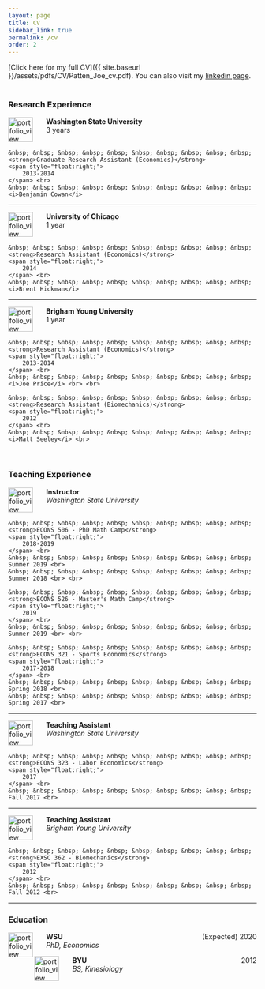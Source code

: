 ```yaml
---
layout: page
title: CV
sidebar_link: true
permalink: /cv
order: 2
---
```

<!--
<p class="message">
  Hey there! This page is included as an example. Feel free to customize it
  for your own use upon downloading. Carry on!
</p>

To make pages show up in the sidebar, add `sidebar_link: true` to the front
matter. MAYBE ADD AN INTERACTIVE CV?
-->
[Click here for my full CV]({{ site.baseurl }}/assets/pdfs/CV/Patten_Joe_cv.pdf). You can also visit my [linkedin page](https://www.linkedin.com/in/joe-patten-a79a3965/). <br> <br>

<h3>Research Experience</h3> 

<!--
<img width="60" alt="portfolio_view" src="../../assets/img/cv/wsu.png" align='left'/>  &nbsp; &nbsp; &nbsp; **Graduate Research Assistant (Economics)** <br>&nbsp; &nbsp; &nbsp; *WSU* <br> <br>

<img width="60" alt="portfolio_view" src="../../assets/img/cv/chicago.png" align='left'> &nbsp; &nbsp; &nbsp;  **Research Assistant (Economics)**  <br> &nbsp; &nbsp; &nbsp; *University of Chicago*  <br> <br>

<img width="60" alt="portfolio_view" src="../../assets/img/cv/byu.png" align='left'> &nbsp; &nbsp; &nbsp;  <strong>Research Assistant (Economics)</strong>  <br> &nbsp; &nbsp; &nbsp;  <i>BYU</i>
-->

<p style="text-align:left;"> <img width="50" alt="portfolio_view" src="../../assets/img/cv/wsu.png" align='left'> 
    &nbsp; &nbsp; &nbsp; <strong>Washington State University</strong> <br>
    &nbsp; &nbsp; &nbsp;  3 years <br> <br>

	&nbsp; &nbsp; &nbsp; &nbsp; &nbsp; &nbsp; &nbsp; &nbsp; &nbsp; &nbsp; <strong>Graduate Research Assistant (Economics)</strong>
	<span style="float:right;">
        2013-2014
    </span> <br>
	&nbsp; &nbsp; &nbsp; &nbsp; &nbsp; &nbsp; &nbsp; &nbsp; &nbsp; &nbsp; <i>Benjamin Cowan</i> 
	
</p>
<hr>

<p style="text-align:left;"> <img width="50" alt="portfolio_view" src="../../assets/img/cv/chicago.png" align='left'> 
    &nbsp; &nbsp; &nbsp; <strong>University of Chicago</strong> <br>
    &nbsp; &nbsp; &nbsp;  1 year <br> <br>

	&nbsp; &nbsp; &nbsp; &nbsp; &nbsp; &nbsp; &nbsp; &nbsp; &nbsp; &nbsp; <strong>Research Assistant (Economics)</strong>
	<span style="float:right;">
        2014
    </span> <br>
	&nbsp; &nbsp; &nbsp; &nbsp; &nbsp; &nbsp; &nbsp; &nbsp; &nbsp; &nbsp; <i>Brent Hickman</i> 
</p>
<hr>

<p style="text-align:left;"> <img width="50" alt="portfolio_view" src="../../assets/img/cv/byu.png" align='left'> 
    &nbsp; &nbsp; &nbsp; <strong>Brigham Young University</strong> <br>
    &nbsp; &nbsp; &nbsp;  1 year <br> <br>

	&nbsp; &nbsp; &nbsp; &nbsp; &nbsp; &nbsp; &nbsp; &nbsp; &nbsp; &nbsp; <strong>Research Assistant (Economics)</strong>
	<span style="float:right;">
        2013-2014
    </span> <br>
	&nbsp; &nbsp; &nbsp; &nbsp; &nbsp; &nbsp; &nbsp; &nbsp; &nbsp; &nbsp; <i>Joe Price</i> <br> <br>

	&nbsp; &nbsp; &nbsp; &nbsp; &nbsp; &nbsp; &nbsp; &nbsp; &nbsp; &nbsp; <strong>Research Assistant (Biomechanics)</strong>
	<span style="float:right;">
        2012
    </span> <br>
	&nbsp; &nbsp; &nbsp; &nbsp; &nbsp; &nbsp; &nbsp; &nbsp; &nbsp; &nbsp; <i>Matt Seeley</i> <br>
</p>


<br>

<h3>Teaching Experience</h3>

<p style="text-align:left;"> <img width="50" alt="portfolio_view" src="../../assets/img/cv/wsu.png" align='left'> 
    &nbsp; &nbsp; &nbsp; <strong>Instructor</strong> <br>
    &nbsp; &nbsp; &nbsp; <i>Washington State University</i> <br> <br>

	&nbsp; &nbsp; &nbsp; &nbsp; &nbsp; &nbsp; &nbsp; &nbsp; &nbsp; &nbsp; <strong>ECONS 506 - PhD Math Camp</strong>
	<span style="float:right;">
        2018-2019
    </span> <br>
	&nbsp; &nbsp; &nbsp; &nbsp; &nbsp; &nbsp; &nbsp; &nbsp; &nbsp; &nbsp; Summer 2019 <br>
	&nbsp; &nbsp; &nbsp; &nbsp; &nbsp; &nbsp; &nbsp; &nbsp; &nbsp; &nbsp; Summer 2018 <br> <br>

	&nbsp; &nbsp; &nbsp; &nbsp; &nbsp; &nbsp; &nbsp; &nbsp; &nbsp; &nbsp; <strong>ECONS 526 - Master's Math Camp</strong>
	<span style="float:right;">
        2019
    </span> <br>
	&nbsp; &nbsp; &nbsp; &nbsp; &nbsp; &nbsp; &nbsp; &nbsp; &nbsp; &nbsp; Summer 2019 <br> <br>

	&nbsp; &nbsp; &nbsp; &nbsp; &nbsp; &nbsp; &nbsp; &nbsp; &nbsp; &nbsp; <strong>ECONS 321 - Sports Economics</strong>
	<span style="float:right;">
        2017-2018
    </span> <br>
	&nbsp; &nbsp; &nbsp; &nbsp; &nbsp; &nbsp; &nbsp; &nbsp; &nbsp; &nbsp; Spring 2018 <br>
	&nbsp; &nbsp; &nbsp; &nbsp; &nbsp; &nbsp; &nbsp; &nbsp; &nbsp; &nbsp; Spring 2017 <br>
	
</p>
<hr>

<p style="text-align:left;"> <img width="50" alt="portfolio_view" src="../../assets/img/cv/wsu.png" align='left'> 
	&nbsp; &nbsp; &nbsp; <strong>Teaching Assistant</strong> <br>
    &nbsp; &nbsp; &nbsp; <i>Washington State University</i> <br> <br>

	&nbsp; &nbsp; &nbsp; &nbsp; &nbsp; &nbsp; &nbsp; &nbsp; &nbsp; &nbsp; <strong>ECONS 323 - Labor Economics</strong>
	<span style="float:right;">
        2017
    </span> <br>
	&nbsp; &nbsp; &nbsp; &nbsp; &nbsp; &nbsp; &nbsp; &nbsp; &nbsp; &nbsp; Fall 2017 <br>
	
</p>
<hr>

<p style="text-align:left;"> <img width="50" alt="portfolio_view" src="../../assets/img/cv/byu.png" align='left'> 
	&nbsp; &nbsp; &nbsp; <strong>Teaching Assistant</strong> <br>
    &nbsp; &nbsp; &nbsp; <i>Brigham Young University</i> <br> <br>

	&nbsp; &nbsp; &nbsp; &nbsp; &nbsp; &nbsp; &nbsp; &nbsp; &nbsp; &nbsp; <strong>EXSC 362 - Biomechanics</strong>
	<span style="float:right;">
        2012
    </span> <br>
	&nbsp; &nbsp; &nbsp; &nbsp; &nbsp; &nbsp; &nbsp; &nbsp; &nbsp; &nbsp; Fall 2012 <br>
	
</p>
<hr>

<h3>Education</h3>

<p style="text-align:left;"> <img width="50" alt="portfolio_view" src="../../assets/img/cv/wsu.png" align='left'> 
    &nbsp; &nbsp; &nbsp; <strong>WSU</strong>
    <span style="float:right;">
        (Expected) 2020
    </span> <br>
    &nbsp; &nbsp; &nbsp;  <i>PhD, Economics</i> 
</p>

<p style="text-align:left;"> <img width="50" alt="portfolio_view" src="../../assets/img/cv/byu.png" align='left'> 
    &nbsp; &nbsp; &nbsp; <strong>BYU</strong>
    <span style="float:right;">
        2012
    </span> <br>
    &nbsp; &nbsp; &nbsp;  <i>BS, Kinesiology</i>
</p>

